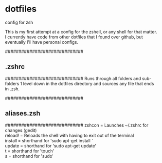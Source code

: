 dotfiles
========

config for zsh

This is my first attempt at a config for the zshell, or any shell for that matter. I currently have code from other dotfiles that I found over github, but eventually I'll have personal configs.

#############################
## .zshrc ###################
#############################
Runs through all folders and sub-folders 1 level down in the dotfiles directory and sources any file that ends in .zsh. 


#############################
## aliases.zsh ##############
#############################
zshcon = Launches ~/.zshrc for changes (gedit) <br/>
reload! = Reloads the shell with having to exit out of the terminal <br/>
install = shorthand for 'sudo apt-get install ' <br/>
update = shorthand for 'sudo apt-get update' <br/>
t = shorthand for 'touch' <br/>
s = shorthand for 'sudo' <br/>